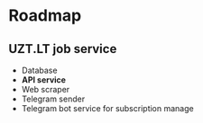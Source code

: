 # Roadmap

## UZT.LT job service

- Database
- **API service**
- Web scraper
- Telegram sender
- Telegram bot service for subscription manage
